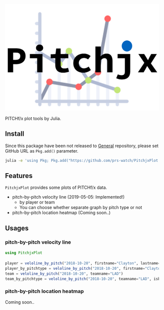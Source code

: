 ![pitchjxplot](./pitchjxplot.png)

PITCHf/x plot tools by Julia.

## Install

Since this package have been not released to [General](https://github.com/JuliaRegistries/General) repository, please set GitHub URL as `Pkg.add()` parameter.

```bash
julia -e 'using Pkg; Pkg.add("https://github.com/prs-watch/PitchjxPlot.jl")'
```

## Features

`PitchjxPlot` provides some plots of PITCHf/x data.

- pitch-by-pitch velocity line (2019-05-05: Implemented!)
  - by player or team
  - You can choose whether separate graph by pitch type or not
- pitch-by-pitch location heatmap (Coming soon..)

## Usages

### pitch-by-pitch velocity line

```julia
using PitchjxPlot

player = veloline_by_pitch("2018-10-20", firstname="Clayton", lastname="Kershaw")
player_by_pitchtype = veloline_by_pitch("2018-10-20", firstname="Clayton", lastname="Kershaw", isbypitchtype=true)
team = veloline_by_pitch("2018-10-20", teamname="LAD")
team_by_pitchtype = veloline_by_pitch("2018-10-20", teamname="LAD", isbypitchtype=true)
```

### pitch-by-pitch location heatmap

Coming soon..

